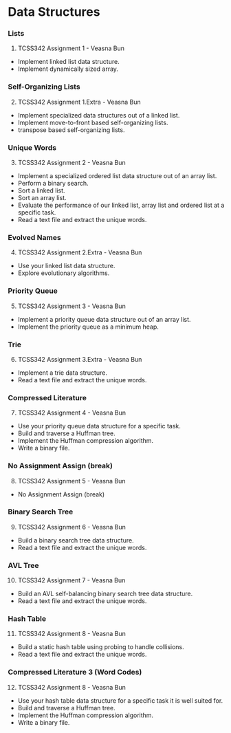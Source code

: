 # Data Structures
### Lists
1. TCSS342 Assignment 1 - Veasna Bun 
  - Implement linked list data structure.
  - Implement dynamically sized array.
### Self-Organizing Lists
2. TCSS342 Assignment 1.Extra - Veasna Bun 
  - Implement specialized data structures out of a linked list.
  - Implement move-to-front based self-organizing lists.
  -  transpose based self-organizing lists.
### Unique Words
3. TCSS342 Assignment 2 - Veasna Bun 
  - Implement a specialized ordered list data structure out of an array list.
  - Perform a binary search.
  - Sort a linked list.
  - Sort an array list.
  - Evaluate the performance of our linked list, array list and ordered list at a specific task.
  - Read a text file and extract the unique words.
### Evolved Names
4. TCSS342 Assignment 2.Extra - Veasna Bun 
  - Use your linked list data structure.
  - Explore evolutionary algorithms.
### Priority Queue
5. TCSS342 Assignment 3 - Veasna Bun 
  - Implement a priority queue data structure out of an array list.
  - Implement the priority queue as a minimum heap.
### Trie
6. TCSS342 Assignment 3.Extra - Veasna Bun 
  - Implement a trie data structure.
  - Read a text file and extract the unique words.
### Compressed Literature
7. TCSS342 Assignment 4 - Veasna Bun 
  - Use your priority queue data structure for a specific task.
  - Build and traverse a Huffman tree.
  - Implement the Huffman compression algorithm.
  - Write a binary file.
### No Assignment Assign (break)
8. TCSS342 Assignment 5 - Veasna Bun 
  - No Assignment Assign (break)
###  Binary Search Tree
9. TCSS342 Assignment 6 - Veasna Bun 
  - Build a binary search tree data structure.
  - Read a text file and extract the unique words.
###  AVL Tree
10. TCSS342 Assignment 7 - Veasna Bun 
  - Build an AVL self-balancing binary search tree data structure.
  - Read a text file and extract the unique words.
###  Hash Table
11. TCSS342 Assignment 8 - Veasna Bun 
  - Build a static hash table using probing to handle collisions.
  - Read a text file and extract the unique words.
###  Compressed Literature 3 (Word Codes)
12. TCSS342 Assignment 8 - Veasna Bun 
  - Use your hash table data structure for a specific task it is well suited for.
  - Build and traverse a Huffman tree.
  - Implement the Huffman compression algorithm.
  - Write a binary file.

